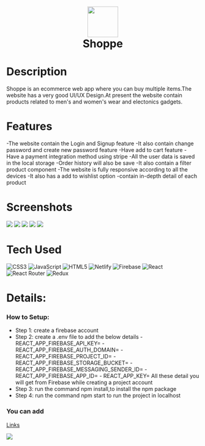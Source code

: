 <div align="center">
      <h1> <img src="https://raw.githubusercontent.com/mud1tx/React-Ecommerce/master/public/images/company-logo.png" width="80px"><br/>Shoppe</h1>
     </div>


# Description
Shoppe is an ecommerce web app where you can buy multiple items.The website has a very good UI/UX Design.At present the website contain products related to men's and women's wear and electonics gadgets.

# Features
-The website contain the Login and Signup feature
-It also contain change password and create new password feature
-Have add to cart feature
-Have a payment integration method using stripe
-All the user data is saved in the local storage
-Order history will also be save
-It also contain a filter product component
-The website is fully responsive according to all the devices
-It also has a add to wishlist option
-contain in-depth detail of each product
# Screenshots
 <img src="https://res.cloudinary.com/dbama3nub/image/upload/v1677430663/Screenshot_271_xva1uj.png"> <img src="https://res.cloudinary.com/dbama3nub/image/upload/v1677430706/Screenshot_269_hfy3lk.png"> <img src="https://res.cloudinary.com/dbama3nub/image/upload/v1677430724/Screenshot_272_zzyb5x.png"> <img src="https://res.cloudinary.com/dbama3nub/image/upload/v1677430751/Screenshot_274_rqyv1c.png"> <img src="https://res.cloudinary.com/dbama3nub/image/upload/v1677430750/Screenshot_275_qpsrlh.png">
# Tech Used
 ![CSS3](https://img.shields.io/badge/css3-%231572B6.svg?style=for-the-badge&logo=css3&logoColor=white) ![JavaScript](https://img.shields.io/badge/javascript-%23323330.svg?style=for-the-badge&logo=javascript&logoColor=%23F7DF1E) ![HTML5](https://img.shields.io/badge/html5-%23E34F26.svg?style=for-the-badge&logo=html5&logoColor=white) ![Netlify](https://img.shields.io/badge/netlify-%23000000.svg?style=for-the-badge&logo=netlify&logoColor=#00C7B7) ![Firebase](https://img.shields.io/badge/firebase-%23039BE5.svg?style=for-the-badge&logo=firebase) ![React](https://img.shields.io/badge/react-%2320232a.svg?style=for-the-badge&logo=react&logoColor=%2361DAFB) ![React Router](https://img.shields.io/badge/React_Router-CA4245?style=for-the-badge&logo=react-router&logoColor=white) ![Redux](https://img.shields.io/badge/redux-%23593d88.svg?style=for-the-badge&logo=redux&logoColor=white)
      
# Details:

### How to Setup:
- Step 1: create a firebase account
- Step 2: create a .env file to add the below details
               - REACT_APP_FIREBASE_API_KEY=
               - REACT_APP_FIREBASE_AUTH_DOMAIN=
               - REACT_APP_FIREBASE_PROJECT_ID=
               - REACT_APP_FIREBASE_STORAGE_BUCKET=
               - REACT_APP_FIREBASE_MESSAGING_SENDER_ID=
               - REACT_APP_FIREBASE_APP_ID=
               - REACT_APP_KEY=
                All these detail you will get from Firebase while creating a project account
- Step 3: run the command npm install,to install the npm package
- Step 4: run the command npm start to run the project in localhost

### You can add 
[Links](https://shoppe-ecommerce.netlify.app)
 
![](https://raw.githubusercontent.com/mud1tx/React-Ecommerce/master/public/images/company-logo.png)

      
<!-- </> with 💛 by readMD (https://readmd.itsvg.in) -->
    
